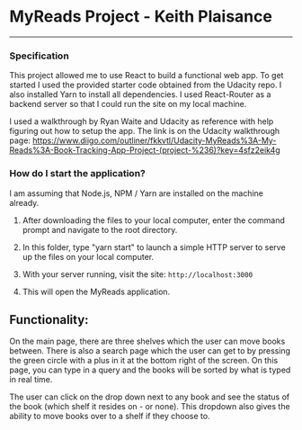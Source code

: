 # MyReads Project - Keith Plaisance
---

### Specification

This project allowed me to use React to build a functional web app. To get started I used the provided starter code obtained from the Udacity repo. I also installed Yarn to install all dependencies. I used React-Router as a backend server so that I could run the site on my local machine.

I used a walkthrough by Ryan Waite and Udacity as reference with help figuring out how to setup the app. The link is on the Udacity walkthrough page: https://www.diigo.com/outliner/fkkvtl/Udacity-MyReads%3A-My-Reads%3A-Book-Tracking-App-Project-(project-%236)?key=4sfz2eik4g

### How do I start the application?

I am assuming that Node.js, NPM / Yarn are installed on the machine already.

1. After downloading the files to your local computer, enter the command prompt and navigate to the root directory.

2. In this folder, type "yarn start" to launch a simple HTTP server to serve up the files on your local computer. 

3. With your server running, visit the site: `http://localhost:3000`

4. This will open the MyReads application.

## Functionality:

On the main page, there are three shelves which the user can move books between. There is also a search page which the user can get to by pressing the green circle with a plus in it at the bottom right of the screen. On this page, you can type in a query and the books will be sorted by what is typed in real time.

The user can click on the drop down next to any book and see the status of the book (which shelf it resides on - or none). This dropdown also gives the ability to move books over to a shelf if they choose to.


